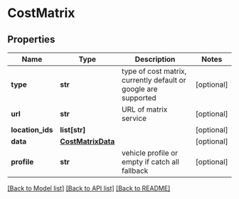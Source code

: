 # CostMatrix

## Properties
Name | Type | Description | Notes
------------ | ------------- | ------------- | -------------
**type** | **str** | type of cost matrix, currently default or google are supported | [optional] 
**url** | **str** | URL of matrix service | [optional] 
**location_ids** | **list[str]** |  | [optional] 
**data** | [**CostMatrixData**](CostMatrixData.md) |  | [optional] 
**profile** | **str** | vehicle profile or empty if catch all fallback | [optional] 

[[Back to Model list]](../README.md#documentation-for-models) [[Back to API list]](../README.md#documentation-for-api-endpoints) [[Back to README]](../README.md)


